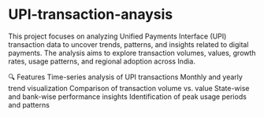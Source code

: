 # UPI-transaction-anaysis

This project focuses on analyzing Unified Payments Interface (UPI) transaction data to uncover trends, patterns, and insights related to digital payments. The analysis aims to explore transaction volumes, values, growth rates, usage patterns, and regional adoption across India.

🔍 Features
Time-series analysis of UPI transactions
Monthly and yearly trend visualization
Comparison of transaction volume vs. value
State-wise and bank-wise performance insights
Identification of peak usage periods and patterns
